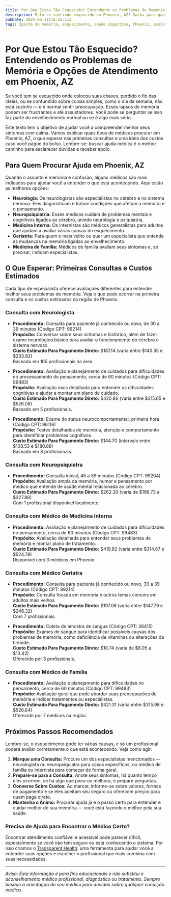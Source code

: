 ```yaml
---
title: Por Que Estou Tão Esquecido? Entendendo os Problemas de Memória e Opções de Atendimento em Phoenix, AZ  
description: Está se sentindo esquecido em Phoenix, AZ? Saiba para quem procurar, o que esperar e os custos estimados relacionados à memória.  
pubDate: 2025-06-11T16:31:11Z  
tags: [perda de memória, esquecimento, saúde cognitiva, Phoenix, assistência médica, neurologia, medicina de família]  
---
```


# Por Que Estou Tão Esquecido? Entendendo os Problemas de Memória e Opções de Atendimento em Phoenix, AZ

Se você tem se esquecido onde colocou suas chaves, perdido o fio das ideias, ou se confundido sobre coisas simples, como o dia da semana, não está sozinho — e é normal sentir preocupação. Esses lapsos de memória podem ser frustrantes e até assustadores. Você pode se perguntar se isso faz parte do envelhecimento normal ou se é algo mais sério.

Este texto tem o objetivo de ajudar você a compreender melhor seus sintomas com calma. Vamos explicar quais tipos de médicos procurar em Phoenix, AZ, o que esperar nas primeiras consultas e uma ideia dos custos caso você pague do bolso. Lembre-se: buscar ajuda médica é o melhor caminho para esclarecer dúvidas e receber apoio.

## Para Quem Procurar Ajuda em Phoenix, AZ

Quando o assunto é memória e confusão, alguns médicos são mais indicados para ajudar você a entender o que está acontecendo. Aqui estão as melhores opções:

- **Neurologia:** Os neurologistas são especialistas no cérebro e no sistema nervoso. Eles diagnosticam e tratam condições que afetam a memória e o pensamento.
- **Neuropsiquiatria:** Esses médicos cuidam de problemas mentais e cognitivos ligados ao cérebro, unindo neurologia e psiquiatria.
- **Medicina Interna:** Os internistas são médicos generalistas para adultos que ajudam a avaliar várias causas do esquecimento.
- **Geriatria:** Para quem é mais velho ou quer um especialista que entenda as mudanças na memória ligadas ao envelhecimento.
- **Medicina de Família:** Médicos de família avaliam seus sintomas e, se precisar, indicam especialistas.

## O Que Esperar: Primeiras Consultas e Custos Estimados

Cada tipo de especialista oferece avaliações diferentes para entender melhor seus problemas de memória. Veja o que pode ocorrer na primeira consulta e os custos estimados na região de Phoenix.

### Consulta com Neurologista

- **Procedimento:** Consulta para paciente já conhecido ou novo, de 30 a 39 minutos (Código CPT: 99214)  
  **Propósito:** Conversar sobre seus sintomas e histórico, além de fazer exame neurológico básico para avaliar o funcionamento do cérebro e sistema nervoso.  
  **Custo Estimado Para Pagamento Direto:** $187.14 (varia entre $140.35 e $233.92)  
  Baseado em 165 profissionais na área.

- **Procedimento:** Avaliação e planejamento de cuidados para dificuldades no processamento do pensamento, cerca de 60 minutos (Código CPT: 99483)  
  **Propósito:** Avaliação mais detalhada para entender as dificuldades cognitivas e ajudar a montar um plano de cuidado.  
  **Custo Estimado Para Pagamento Direto:** $420.86 (varia entre $315.65 e $526.08)  
  Baseado em 5 profissionais.

- **Procedimento:** Exame do status neurocomportamental, primeira hora (Código CPT: 96116)  
  **Propósito:** Testes detalhados de memória, atenção e comportamento para identificar problemas cognitivos.  
  **Custo Estimado Para Pagamento Direto:** $144.70 (intervalo entre $108.53 e $180.88)  
  Baseado em 8 profissionais.

### Consulta com Neuropsiquiatra

- **Procedimento:** Consulta inicial, 45 a 59 minutos (Código CPT: 99204)  
  **Propósito:** Avaliação ampla da memória, humor e pensamento por médico que entende de saúde mental relacionada ao cérebro.  
  **Custo Estimado Para Pagamento Direto:** $262.30 (varia de $196.73 a $327.88)  
  Com 1 profissional disponível localmente.

### Consulta com Médico de Medicina Interna

- **Procedimento:** Avaliação e planejamento de cuidados para dificuldades no pensamento, cerca de 60 minutos (Código CPT: 99483)  
  **Propósito:** Avaliação detalhada para entender seus problemas de memória e montar plano de tratamento.  
  **Custo Estimado Para Pagamento Direto:** $419.82 (varia entre $314.87 e $524.78)  
  Disponível com 3 médicos em Phoenix.

### Consulta com Médico Geriatra

- **Procedimento:** Consulta para paciente já conhecido ou novo, 30 a 39 minutos (Código CPT: 99214)  
  **Propósito:** Consulta focada em memória e outros temas comuns em adultos mais velhos.  
  **Custo Estimado Para Pagamento Direto:** $197.06 (varia entre $147.79 e $246.32)  
  Com 7 profissionais.

- **Procedimento:** Coleta de amostra de sangue (Código CPT: 36415)  
  **Propósito:** Exames de sangue para identificar possíveis causas dos problemas de memória, como deficiência de vitaminas ou alterações da tireoide.  
  **Custo Estimado Para Pagamento Direto:** $10.74 (varia de $8.05 a $13.42)  
  Oferecido por 3 profissionais.

### Consulta com Médico de Família

- **Procedimento:** Avaliação e planejamento para dificuldades no pensamento, cerca de 60 minutos (Código CPT: 99483)  
  **Propósito:** Avaliação geral que pode abordar suas preocupações de memória e indicar tratamentos ou especialistas.  
  **Custo Estimado Para Pagamento Direto:** $421.31 (varia entre $315.98 e $526.64)  
  Oferecido por 7 médicos na região.

## Próximos Passos Recomendados

Lembre-se, o esquecimento pode ter várias causas, e só um profissional poderá avaliar corretamente o que está acontecendo. Veja como agir:

1. **Marque uma Consulta:** Procure um dos especialistas mencionados — neurologista ou neuropsiquiatra para casos específicos, ou médico de família ou internista para começar de forma geral.
2. **Prepare-se para a Consulta:** Anote seus sintomas, há quanto tempo eles ocorrem, se há algo que piora ou melhora, e prepare perguntas.
3. **Converse Sobre Custos:** Ao marcar, informe-se sobre valores, formas de pagamento e se eles aceitam seu seguro ou oferecem preços para quem paga direto.
4. **Mantenha o Ânimo:** Procurar ajuda já é o passo certo para entender e cuidar melhor de sua memória — você está fazendo o melhor pela sua saúde.

### Precisa de Ajuda para Encontrar o Médico Certo?

Encontrar atendimento confiável e acessível pode parecer difícil, especialmente se você não tem seguro ou está conhecendo o sistema. Por isso criamos o [Transparent Health](https://transparenthealth.ai): uma ferramenta para ajudar você a entender suas opções e escolher o profissional que mais combina com suas necessidades.

---

*Aviso: Esta informação é para fins educacionais e não substitui o aconselhamento médico profissional, diagnóstico ou tratamento. Sempre busque a orientação do seu médico para dúvidas sobre qualquer condição médica.*